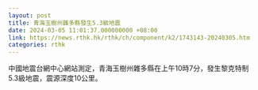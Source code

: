 ```yaml
---
layout: post
title: 青海玉樹州雜多縣發生5.3級地震
date: 2024-03-05 11:01:37.000000000 +08:00
link: https://news.rthk.hk/rthk/ch/component/k2/1743143-20240305.htm
categories: rthk
---
```


中國地震台網中心網站測定，青海玉樹州雜多縣在上午10時7分，發生黎克特制5.3級地震，震源深度10公里。
